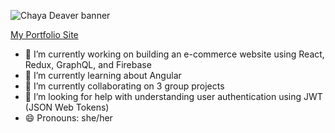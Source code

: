 

![Chaya Deaver banner](https://user-images.githubusercontent.com/52929582/89217243-d6e0f100-d599-11ea-9a0c-b8d1b58b190d.png)

[My Portfolio Site](https://chayadeaver.github.io/chayadeaver/)

- 🔭 I’m currently working on building an e-commerce website using React, Redux, GraphQL, and Firebase
- 🌱 I’m currently learning about Angular
- 👯 I’m currently collaborating on 3 group projects
- 🤔 I’m looking for help with understanding user authentication using JWT (JSON Web Tokens)
- 😄 Pronouns: she/her


